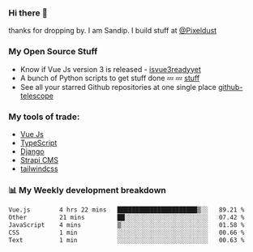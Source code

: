 ### Hi there 👋

thanks for dropping by.
I am Sandip. I build stuff at [@Pixeldust](github.com/pixeldust-in/)

###  **My Open Source Stuff**

 - Know if Vue Js version 3 is released -  [isvue3readyyet](https://github.com/sandiprb/isvue3readyyet)
 - A bunch of Python scripts to get stuff done 💤 💤 [stuff](https://github.com/sandiprb/stuff)
 - See all your starred Github repositories at one single place [github-telescope](https://github.com/sandiprb/github-telescope)



###  **My tools of trade:**
 - [Vue Js](https://github.com/vuejs/vue/)
 - [TypeScript](https://github.com/microsoft/TypeScript)
 - [Django](github.com/django/django)
 - [Strapi CMS](github.com/strapi/strapi)
 - [tailwindcss](https://github.com/tailwindlabs/tailwindcss)


###  📊 **My Weekly development breakdown**
<!--START_SECTION:waka-->

```txt
Vue.js        4 hrs 22 mins   ██████████████████████▒░░   89.21 %
Other         21 mins         ██░░░░░░░░░░░░░░░░░░░░░░░   07.42 %
JavaScript    4 mins          ▒░░░░░░░░░░░░░░░░░░░░░░░░   01.58 %
CSS           1 min           ░░░░░░░░░░░░░░░░░░░░░░░░░   00.66 %
Text          1 min           ░░░░░░░░░░░░░░░░░░░░░░░░░   00.63 %
```

<!--END_SECTION:waka-->
